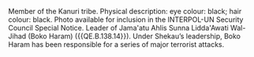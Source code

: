  Member of the Kanuri tribe. Physical description: eye colour: black; hair 
colour: black. Photo available for inclusion in the INTERPOL-UN Security 
Council Special Notice. Leader of Jama'atu Ahlis Sunna Lidda'Awati Wal-Jihad 
(Boko Haram) ({{QE.B.138.14}}). Under Shekau’s leadership, Boko Haram has been 
responsible for a series of major terrorist attacks. 
